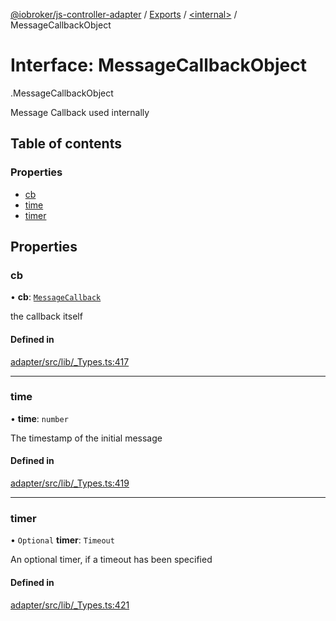 [@iobroker/js-controller-adapter](../README.md) / [Exports](../modules.md) / [<internal\>](../modules/internal_.md) / MessageCallbackObject

# Interface: MessageCallbackObject

[<internal>](../modules/internal_.md).MessageCallbackObject

Message Callback used internally

## Table of contents

### Properties

- [cb](internal_.MessageCallbackObject.md#cb)
- [time](internal_.MessageCallbackObject.md#time)
- [timer](internal_.MessageCallbackObject.md#timer)

## Properties

### cb

• **cb**: [`MessageCallback`](../modules/internal_.md#messagecallback)

the callback itself

#### Defined in

[adapter/src/lib/_Types.ts:417](https://github.com/ioBroker/ioBroker.js-controller/blob/297e6576/packages/adapter/src/lib/_Types.ts#L417)

___

### time

• **time**: `number`

The timestamp of the initial message

#### Defined in

[adapter/src/lib/_Types.ts:419](https://github.com/ioBroker/ioBroker.js-controller/blob/297e6576/packages/adapter/src/lib/_Types.ts#L419)

___

### timer

• `Optional` **timer**: `Timeout`

An optional timer, if a timeout has been specified

#### Defined in

[adapter/src/lib/_Types.ts:421](https://github.com/ioBroker/ioBroker.js-controller/blob/297e6576/packages/adapter/src/lib/_Types.ts#L421)
